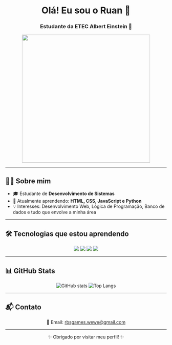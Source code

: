 <!-- Banner ou frase de boas-vindas -->
<h1 align="center">Olá! Eu sou o Ruan 👋</h1>
<h3 align="center">Estudante da ETEC Albert Einstein 🚀</h3>

<!-- GIF animado (opcional, pode trocar o link por outro) -->
<p align="center">
  <img src="https://media.giphy.com/media/qgQUggAC3Pfv687qPC/giphy.gif" width="400">
</p>

---

## 👨‍💻 Sobre mim
- 🎓 Estudante de **Desenvolvimento de Sistemas**  
- 🌱 Atualmente aprendendo: **HTML, CSS, JavaScript e Python**  
- 💡 Interesses: Desenvolvimento Web, Lógica de Programação, Banco de dados e tudo que envolve a minha área


---

## 🛠 Tecnologias que estou aprendendo
<p align="center">
  <img src="https://img.shields.io/badge/HTML5-E34F26?style=for-the-badge&logo=html5&logoColor=white"/>
  <img src="https://img.shields.io/badge/CSS3-1572B6?style=for-the-badge&logo=css3&logoColor=white"/>
  <img src="https://img.shields.io/badge/JavaScript-F7DF1E?style=for-the-badge&logo=javascript&logoColor=black"/>
  <img src="https://img.shields.io/badge/Python-3776AB?style=for-the-badge&logo=python&logoColor=white"/>
</p>

---

## 📊 GitHub Stats
<p align="center">
  <img src="https://github-readme-stats.vercel.app/api?username=Ruan2929&show_icons=true&theme=tokyonight" alt="GitHub stats"/>
  <img src="https://github-readme-stats.vercel.app/api/top-langs/?username=Ruan2929&layout=compact&theme=tokyonight" alt="Top Langs"/>
</p>

---

## 📬 Contato
<p align="center">
  📧 Email: <a href="mailto:seuemail@email.com">rbsgames.wewe@gmail.com</a> <br>
</p>

---

<p align="center">✨ Obrigado por visitar meu perfil! ✨</p>



